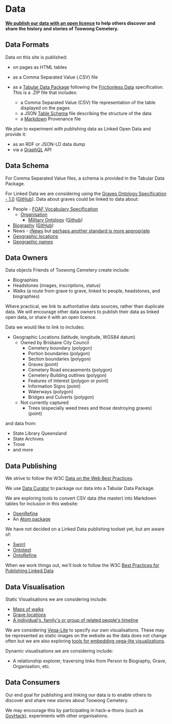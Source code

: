 #  Data

**[We publish our data with an open licence](legal.md) to help others discover and share the history and stories of Toowong Cemetery.**

## Data Formats 

Data on this site is published:

- on pages as HTML tables
- as a Comma Separated Value (.CSV) file 
- as a [Tabular Data Package](https://specs.frictionlessdata.io/tabular-data-package/) following the [Frictionless Data](https://frictionlessdata.io) specification. This is a .ZIP file that includes: 

    - a Comma Separated Value (CSV) file representation of the table displayed on the pages
    - a JSON [Table Schema](https://specs.frictionlessdata.io/table-schema/) file describing the structure of the data 
    - a [Markdown](https://commonmark.org/help/) Provenance file

We plan to experiment with publishing data as Linked Open Data and provide it:

- as an RDF or JSON-LD data dump 
- via a [GraphQL](https://graphql.org) API

## Data Schema

For Comma Separated Value files, a schema is provided in the Tabular Data Package.

For Linked Data we are considering using the [Graves Ontology Specification - 1.0](https://rdf.muninn-project.org/ontologies/graves.html) ([GitHub](https://github.com/muninn/graves)). Data about graves could be linked to data about:

- People - [FOAF Vocabulary Specification](http://xmlns.com/foaf/spec/)
    - [Organisation](https://www.w3.org/TR/vocab-org/) 
        - [Military Ontology](http://rdf.muninn-project.org/ontologies/military.html) ([Github](https://github.com/muninn/military))
- [Biography](https://vocab.org/bio/) ([GitHub](https://github.com/iand/vocab-bio))
- News - [rNews](http://dev.iptc.org/rNews) but [perhaps another standard is more appropriate](http://dev.iptc.org/rNews-and-other-standards)
- [Geographic locations](https://www.w3.org/2003/01/geo/)
- [Geographic names](http://www.geonames.org/ontology/documentation.html)

## Data Owners

Data objects Friends of Toowong Cemetery create include: 

- Biographies
- Headstones (images, inscriptions, status)
- Walks (a route from grave to grave, linked to people, headstones, and biographies)

Where practical, we link to authoritative data sources, rather than duplicate data. We will encourage other data owners to publish their data as linked open data, or share it with an open licence. 

Data we would like to link to includes: 

- Geographic Locations (latitude, longitude, WGS84 datum)
    - Owned by Brisbane City Council 
        - Cemetery boundary (polygon)
        - Portion boundaries (polygon)
        - Section boundaries (polygon)
        - Graves (point)
        - Cemetery Road encasements (polygon)
        - Cemetery Building outlines (polygon)
        - Features of Interest (polygon or point)
        - Information Signs (point)
        - Waterways (polygon)
        - Bridges and Culverts (polygon)
    - Not currently captured    
        - Trees (especially weed trees and those destroying graves) (point)
        
and data from: 
        
- State Library Queensland
- State Archives
- Trove
- and more

## Data Publishing 

We strive to follow the W3C [Data on the Web Best Practices](https://www.w3.org/TR/dwbp/).

We use [Data Curator](https://www.qcif.edu.au/news/data-curator-now-in-app-stores/) to package our data into a Tabular Data Package. 

We are exploring tools to convert CSV data (the master) into Markdown tables for inclusion in this website:

- [OpenRefine](https://openrefine.org)  
- An [Atom package](https://github.com/takezoe/atom-csv-markdown) 

We have not decided on a Linked Data publishing toolset yet, but am aware of: 

- [Swirrl](https://www.swirrl.com)
- [Ontotext](https://www.ontotext.com)
- [OntoRefine](https://graphdb.ontotext.com/documentation/free/loading-data-using-ontorefine.html)

When we work things out, we'll look to follow the W3C [Best Practices for Publishing Linked Data](https://www.w3.org/TR/ld-bp/)

## Data Visualisation

Static Visualisations we are considering include: 

- [Maps of walks](https://vega.github.io/vega-lite/examples/geo_line.html)
- [Grave locations](https://vega.github.io/vega-lite/examples/geo_layer.html)
- [A individual's, family's or group of related people's timeline](https://bl.ocks.org/jakevdp/1643ebb6853e76c32e47a969f415f3ea)

We are considering [Vega-Lite](https://vega.github.io/vega-lite/) to specify our own visualisations. These may be represented as static images on the website as the data does not change often but we are also exploring [tools for embedding vega-lite visualizations](https://vega.github.io/vega-lite/ecosystem.html#tools-for-embedding-vega-lite-visualizations).

Dynamic visualisations we are considering include:

- A relationship explorer, traversing links from Person to Biography, Grave, Organisation, etc. 


## Data Consumers

Our end goal for publishing and linking our data is to enable others to discover and share new stories about Toowong Cemetery.

We may encourage this by participating in hack-a-thons (such as [GovHack](https://govhack.org)), experiments with other organisations.
